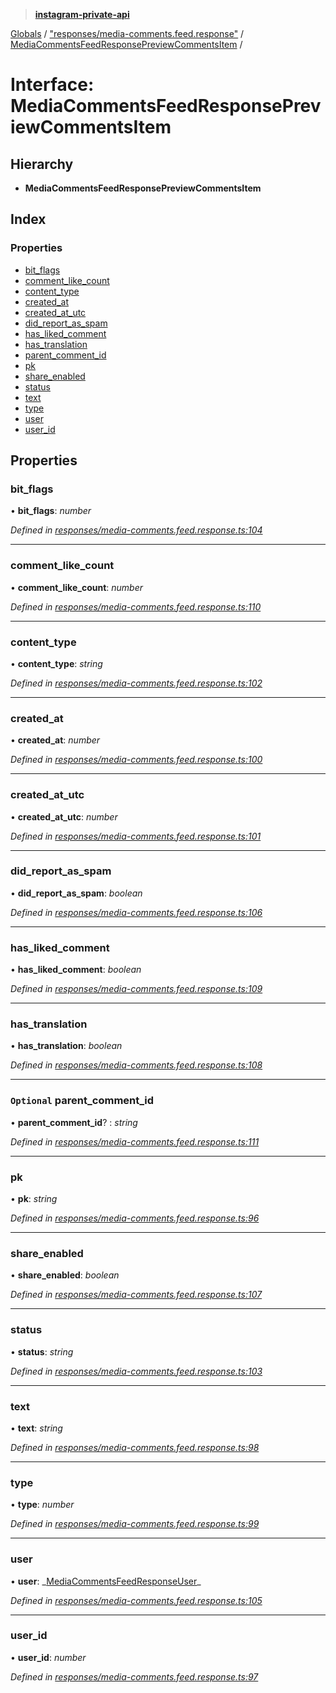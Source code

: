 > **[instagram-private-api](../README.md)**

[Globals](../README.md) / ["responses/media-comments.feed.response"](../modules/_responses_media_comments_feed_response_.md) / [MediaCommentsFeedResponsePreviewCommentsItem](_responses_media_comments_feed_response_.mediacommentsfeedresponsepreviewcommentsitem.md) /

# Interface: MediaCommentsFeedResponsePreviewCommentsItem

## Hierarchy

- **MediaCommentsFeedResponsePreviewCommentsItem**

## Index

### Properties

- [bit_flags](_responses_media_comments_feed_response_.mediacommentsfeedresponsepreviewcommentsitem.md#bit_flags)
- [comment_like_count](_responses_media_comments_feed_response_.mediacommentsfeedresponsepreviewcommentsitem.md#comment_like_count)
- [content_type](_responses_media_comments_feed_response_.mediacommentsfeedresponsepreviewcommentsitem.md#content_type)
- [created_at](_responses_media_comments_feed_response_.mediacommentsfeedresponsepreviewcommentsitem.md#created_at)
- [created_at_utc](_responses_media_comments_feed_response_.mediacommentsfeedresponsepreviewcommentsitem.md#created_at_utc)
- [did_report_as_spam](_responses_media_comments_feed_response_.mediacommentsfeedresponsepreviewcommentsitem.md#did_report_as_spam)
- [has_liked_comment](_responses_media_comments_feed_response_.mediacommentsfeedresponsepreviewcommentsitem.md#has_liked_comment)
- [has_translation](_responses_media_comments_feed_response_.mediacommentsfeedresponsepreviewcommentsitem.md#has_translation)
- [parent_comment_id](_responses_media_comments_feed_response_.mediacommentsfeedresponsepreviewcommentsitem.md#optional-parent_comment_id)
- [pk](_responses_media_comments_feed_response_.mediacommentsfeedresponsepreviewcommentsitem.md#pk)
- [share_enabled](_responses_media_comments_feed_response_.mediacommentsfeedresponsepreviewcommentsitem.md#share_enabled)
- [status](_responses_media_comments_feed_response_.mediacommentsfeedresponsepreviewcommentsitem.md#status)
- [text](_responses_media_comments_feed_response_.mediacommentsfeedresponsepreviewcommentsitem.md#text)
- [type](_responses_media_comments_feed_response_.mediacommentsfeedresponsepreviewcommentsitem.md#type)
- [user](_responses_media_comments_feed_response_.mediacommentsfeedresponsepreviewcommentsitem.md#user)
- [user_id](_responses_media_comments_feed_response_.mediacommentsfeedresponsepreviewcommentsitem.md#user_id)

## Properties

### bit_flags

• **bit_flags**: _number_

_Defined in [responses/media-comments.feed.response.ts:104](https://github.com/realinstadude/instagram-private-api/blob/4ae8fec/src/responses/media-comments.feed.response.ts#L104)_

---

### comment_like_count

• **comment_like_count**: _number_

_Defined in [responses/media-comments.feed.response.ts:110](https://github.com/realinstadude/instagram-private-api/blob/4ae8fec/src/responses/media-comments.feed.response.ts#L110)_

---

### content_type

• **content_type**: _string_

_Defined in [responses/media-comments.feed.response.ts:102](https://github.com/realinstadude/instagram-private-api/blob/4ae8fec/src/responses/media-comments.feed.response.ts#L102)_

---

### created_at

• **created_at**: _number_

_Defined in [responses/media-comments.feed.response.ts:100](https://github.com/realinstadude/instagram-private-api/blob/4ae8fec/src/responses/media-comments.feed.response.ts#L100)_

---

### created_at_utc

• **created_at_utc**: _number_

_Defined in [responses/media-comments.feed.response.ts:101](https://github.com/realinstadude/instagram-private-api/blob/4ae8fec/src/responses/media-comments.feed.response.ts#L101)_

---

### did_report_as_spam

• **did_report_as_spam**: _boolean_

_Defined in [responses/media-comments.feed.response.ts:106](https://github.com/realinstadude/instagram-private-api/blob/4ae8fec/src/responses/media-comments.feed.response.ts#L106)_

---

### has_liked_comment

• **has_liked_comment**: _boolean_

_Defined in [responses/media-comments.feed.response.ts:109](https://github.com/realinstadude/instagram-private-api/blob/4ae8fec/src/responses/media-comments.feed.response.ts#L109)_

---

### has_translation

• **has_translation**: _boolean_

_Defined in [responses/media-comments.feed.response.ts:108](https://github.com/realinstadude/instagram-private-api/blob/4ae8fec/src/responses/media-comments.feed.response.ts#L108)_

---

### `Optional` parent_comment_id

• **parent_comment_id**? : _string_

_Defined in [responses/media-comments.feed.response.ts:111](https://github.com/realinstadude/instagram-private-api/blob/4ae8fec/src/responses/media-comments.feed.response.ts#L111)_

---

### pk

• **pk**: _string_

_Defined in [responses/media-comments.feed.response.ts:96](https://github.com/realinstadude/instagram-private-api/blob/4ae8fec/src/responses/media-comments.feed.response.ts#L96)_

---

### share_enabled

• **share_enabled**: _boolean_

_Defined in [responses/media-comments.feed.response.ts:107](https://github.com/realinstadude/instagram-private-api/blob/4ae8fec/src/responses/media-comments.feed.response.ts#L107)_

---

### status

• **status**: _string_

_Defined in [responses/media-comments.feed.response.ts:103](https://github.com/realinstadude/instagram-private-api/blob/4ae8fec/src/responses/media-comments.feed.response.ts#L103)_

---

### text

• **text**: _string_

_Defined in [responses/media-comments.feed.response.ts:98](https://github.com/realinstadude/instagram-private-api/blob/4ae8fec/src/responses/media-comments.feed.response.ts#L98)_

---

### type

• **type**: _number_

_Defined in [responses/media-comments.feed.response.ts:99](https://github.com/realinstadude/instagram-private-api/blob/4ae8fec/src/responses/media-comments.feed.response.ts#L99)_

---

### user

• **user**: _[MediaCommentsFeedResponseUser](\_responses_media_comments_feed_response_.mediacommentsfeedresponseuser.md)\_

_Defined in [responses/media-comments.feed.response.ts:105](https://github.com/realinstadude/instagram-private-api/blob/4ae8fec/src/responses/media-comments.feed.response.ts#L105)_

---

### user_id

• **user_id**: _number_

_Defined in [responses/media-comments.feed.response.ts:97](https://github.com/realinstadude/instagram-private-api/blob/4ae8fec/src/responses/media-comments.feed.response.ts#L97)_
